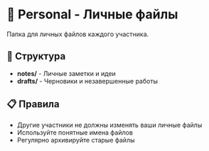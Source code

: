 # 📁 Personal - Личные файлы

Папка для личных файлов каждого участника.

## 📁 Структура

- **notes/** - Личные заметки и идеи
- **drafts/** - Черновики и незавершенные работы

## 📋 Правила

- Другие участники не должны изменять ваши личные файлы
- Используйте понятные имена файлов
- Регулярно архивируйте старые файлы
